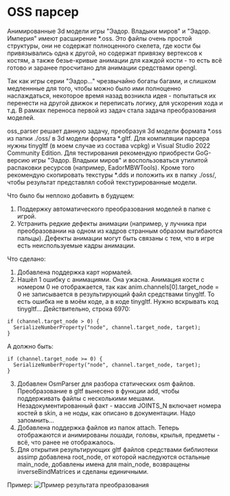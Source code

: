 # OSS парсер

Анимированные 3d модели игры "Эадор. Владыки миров" и "Эадор. Империя" имеют расширение *.oss. Это файлы очень простой структуры, они не содержат полноценного скелета, где кости бы привязывались одна к другой, но содержат привязку вертексов к костям, а также безье-кривые анимации для каждой кости - то есть всё готово и заранее просчитано для анимации средствами opengl. 

Так как игры серии "Эадор..." чрезвычайно богаты багами, и слишком медленнные для того, чтобы можно было ими полноценно наслаждаться, некоторое время назад возникла идея - попытаться их перенести на другой движок и переписать логику, для ускорения хода и т.д. В рамках переноса первой из задач стала задача преобразования моделей.

oss_parser решает данную задачу, преобразуя 3d модели формата *.oss из папки ./oss/ в 3d модели формата *.gltf. Для компиляции парсера нужны tinygltf (в моем случае из состава vcpkg) и Visual Studio 2022 Community Edition. Для тестирования рекомендую приобрести GoG-версию игры "Эадор. Владыки миров" и воспользоваться утилитой распаковки ресурсов (например, EadorMBWTools). Кроме того рекомендую скопировать текстуры *.dds и положить их в папку ./oss/, чтобы результат представлял собой текстурированные модели.

Что было бы неплохо добавить в будущем:
1. Поддержку автоматического преобразования моделей в папке с игрой.
2. Устранить редкие дефекты анимации (например, у лучника при преобразовании на одном из кадров странным образом выгибаются пальцы). Дефекты анимации могут быть связаны с тем, что в игре есть неиспользуемые кадры анимации.

Что сделано:
1. Добавлена поддержка карт нормалей.
2. Нашёл 1 ошибку с анимациями. Она ужасна. Анимация кости с номером 0 не отображается, так как anim.channels[0].target_node = 0 не записывается в результирующий файл средствами tinygltf. То есть ошибка не в моём коде, а в коде tinygltf. Нужно вскрывать код tinygltf... Действительно, строка 6970:
```
if (channel.target_node > 0) {
  SerializeNumberProperty("node", channel.target_node, target);
}
```
А должно быть:
```
if (channel.target_node >= 0) {
  SerializeNumberProperty("node", channel.target_node, target);
}
```
3. Добавлен OsmParser для разбора статических osm файлов. Преобразование в gltf вынесено в функции add, чтобы поддерживать файлы с несколькими мешами. Незадокументированный факт - массив JOINTS_N включает номера костей в skin, а не ноды, как описано в документации. Надо запомнить...
4. Добавлена поддержка файлов из папок attach. Теперь отображаются и анимированы лошади, головы, крылья, предметы - всё, что ранее не отображалось.
5. Для открытия результирующих gltf файлов средствами библиотеки assimp добавлена root_node, от которой наследуются остальные main_node, добавлены имена для main_node, возвращены inverseBindMatrices и сделаны единичными.

Пример:
![Пример результата преобразования](./example/example.gif)